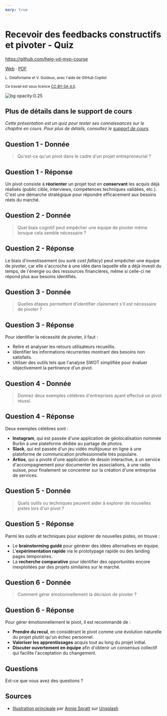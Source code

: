 ```yaml
---
marp: true
---
```


<!--
theme: gaia
size: 16:9
paginate: true
author: L. Delafontaine et V. Guidoux, avec l'aide de GitHub Copilot
title: HEIG-VD MVP Course - Recevoir des feedbacks constructifs et pivoter - Quiz
description: Quiz sur le chapitre Recevoir des feedbacks constructifs et pivoter pour le cours MVP à la HEIG-VD, Suisse
url: https://heig-vd-mvp-course.github.io/heig-vd-mvp-course/12-cours-recevoir-des-feedbacks-constructifs-et-pivoter/03-quiz/index.html
header: "**Recevoir des feedbacks constructifs et pivoter - Quiz**"
footer: "**HEIG-VD** - MVP Course 2024-2025 - CC BY-SA 4.0"
style: |
    :root {
        --color-background: #fff;
        --color-foreground: #333;
        --color-highlight: #f96;
        --color-dimmed: #888;
        --color-headings: #7d8ca3;
    }
    blockquote {
        font-style: italic;
    }
    table {
        width: 100%;
    }
    h1, h2, h3, h4, h5, h6 {
        color: var(--color-headings);
    }
    h2, h3, h4, h5, h6 {
        font-size: 1.5rem;
    }
    h1 a:link, h2 a:link, h3 a:link, h4 a:link, h5 a:link, h6 a:link {
        text-decoration: none;
    }
    section:not(.lead) > p, blockquote {
        text-align: justify;
    }
    section:has(h1) {
        padding: 50px;
    }
    section:has(h1) > header {
        display: none;
    }
    section > header {
        font-size: 50%;
    }
    .two-columns {
        display: grid;
        grid-template-columns: 1fr 1fr;
        gap: 1rem;
    }
headingDivider: 6
-->

# Recevoir des feedbacks constructifs et pivoter - Quiz

<!--
_class: lead
_paginate: false
-->

<https://github.com/heig-vd-mvp-course>

[Web][web] · [PDF][pdf]

<small>L. Delafontaine et V. Guidoux, avec l'aide de GitHub Copilot</small>

<small>Ce travail est sous licence [CC BY-SA 4.0][license].</small>

![bg opacity:0.25][illustration-principale]

## Plus de détails dans le support de cours

<!-- _class: lead -->

_Cette présentation est un quiz pour tester ses connaissances sur le chapitre en
cours. Pour plus de détails, consultez le [support de cours][course-material]._

## Question 1 - Donnée

> Qu'est-ce qu'un pivot dans le cadre d'un projet entrepreneurial ?

## Question 1 - Réponse

Un pivot consiste à **réorienter** un projet tout en **conservant** les acquis
déjà réalisés (public cible, interviews, compétences techniques validées, etc.).
C'est une démarche stratégique pour répondre efficacement aux besoins réels du
marché.

## Question 2 - Donnée

> Quel biais cognitif peut empêcher une équipe de pivoter même lorsque cela
> semble nécessaire ?

## Question 2 - Réponse

Le biais d'investissement (ou _sunk cost fallacy_) peut empêcher une équipe de
pivoter, car elle s'accroche à une idée dans laquelle elle a déjà investi du
temps, de l'énergie ou des ressources financières, même si celle-ci ne répond
plus aux besoins identifiés.

## Question 3 - Donnée

> Quelles étapes permettent d'identifier clairement s'il est nécessaire de
> pivoter ?

## Question 3 - Réponse

Pour identifier la nécessité de pivoter, il faut :

- Relire et analyser les retours utilisateurs recueillis.
- Identifier les informations récurrentes montrant des besoins non satisfaits.
- Utiliser des outils tels que l'analyse SWOT simplifiée pour évaluer
  objectivement la pertinence d'un pivot.

## Question 4 - Donnée

> Donnez deux exemples célèbres d'entreprises ayant effectué un pivot réussi.

## Question 4 - Réponse

Deux exemples célèbres sont :

- **Instagram**, qui est passée d'une application de géolocalisation nommée
  Burbn à une plateforme dédiée au partage de photos.
- **Slack**, qui est passée d'un jeu vidéo multijoueur en ligne à une plateforme
  de communication professionnelle très populaire.
- **Artios**, qui a pivoté d'une application de dessin interactive, à un service
  d'accompagnement pour documenter les associations, à une radio suisse, pour
  finalement se concentrer sur la création d'une entreprise de services.

## Question 5 - Donnée

> Quels outils ou techniques peuvent aider à explorer de nouvelles pistes lors
> d'un pivot ?

## Question 5 - Réponse

Parmi les outils et techniques pour explorer de nouvelles pistes, on trouve :

- Le **brainstorming guidé** pour générer des idées alternatives en équipe.
- L'**expérimentation rapide** via le prototypage rapide ou des landing pages
  temporaires.
- La **recherche comparative** pour identifier des opportunités encore
  inexploitées par des projets similaires sur le marché.

## Question 6 - Donnée

> Comment gérer émotionnellement la décision de pivoter ?

## Question 6 - Réponse

Pour gérer émotionnellement le pivot, il est recommandé de :

- **Prendre du recul**, en considérant le pivot comme une évolution naturelle du
  projet plutôt qu'un échec personnel.
- **Valoriser les apprentissages** acquis tout au long du projet initial.
- **Discuter ouvertement en équipe** afin d'obtenir un consensus collectif qui
  facilite l'acceptation du changement.

## Questions

<!-- _class: lead -->

Est-ce que vous avez des questions ?

## Sources

- [Illustration principale][illustration-principale] par
  [Annie Spratt](https://unsplash.com/@anniespratt) sur
  [Unsplash](https://unsplash.com/photos/white-wall-tiles-in-close-up-photography-OZ2BNYfF_xM)

<!-- URLs -->

[web]:
	https://heig-vd-mvp-course.github.io/heig-vd-mvp-course/12-cours-recevoir-des-feedbacks-constructifs-et-pivoter/01-presentation/
[pdf]:
	https://heig-vd-mvp-course.github.io/heig-vd-mvp-course/12-cours-recevoir-des-feedbacks-constructifs-et-pivoter/01-presentation/12-cours-recevoir-des-feedbacks-constructifs-et-pivoter-presentation.pdf
[course-material]:
	https://github.com/heig-vd-mvp-course/heig-vd-mvp-course/blob/main/12-cours-recevoir-des-feedbacks-constructifs-et-pivoter/02-support-de-cours/README.md
[license]:
	https://github.com/heig-vd-mvp-course/heig-vd-mvp-course/blob/main/LICENSE.md

<!-- Illustrations -->

[illustration-principale]:
	https://images.unsplash.com/photo-1612538498488-226257115cc4?fit=crop&h=720

